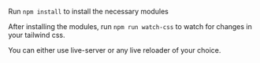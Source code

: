Run `npm install` to install the necessary modules

After installing the modules, run `npm run watch-css` to watch for changes in your tailwind css.

You can either use live-server or any live reloader of your choice.
